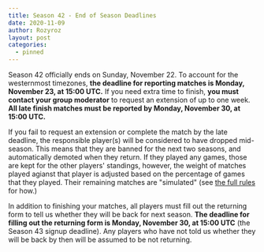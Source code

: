 ```yaml
---
title: Season 42 - End of Season Deadlines
date: 2020-11-09
author: Rozyroz
layout: post
categories:
  - pinned
---
```

Season 42 officially ends on Sunday, November 22. To account for the westernmost timezones, **the deadline for reporting matches is Monday, November 23, at 15:00 UTC.**
If you need extra time to finish, **you must contact your group moderator** to request an extension of up to one week. **All late finish matches must be reported by Monday, November 30, at 15:00 UTC.**

If you fail to request an extension or complete the match by the late deadline, the responsible player(s) will be considered to have dropped mid-season. This means that they are banned for the next two seasons, and automatically demoted when they return. If they played any games, those are kept for the other players' standings, however, the weight of matches played agianst that player is adjusted based on the percentage of games that they played. Their remaining matches are "simulated" (see [the full rules](https://dominionleague.org/rules.html) for how.)

In addition to finishing your matches, all players must fill out the returning form to tell us whether they will be back for next season. **The deadline for filling out the returning form is Monday, November 30, at 15:00 UTC** (the Season 43 signup deadline). Any players who have not told us whether they will be back by then will be assumed to be not returning.
